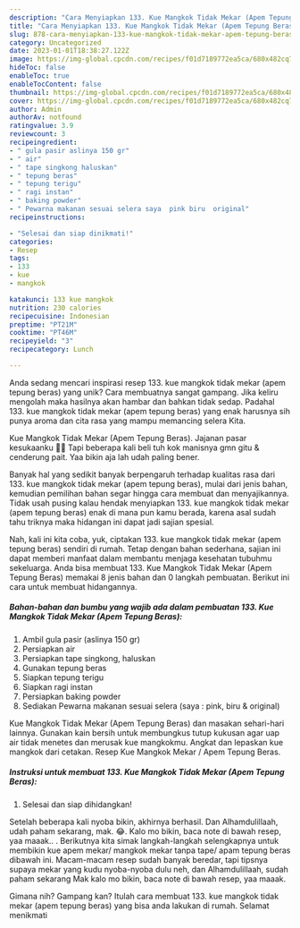 ```yaml
---
description: "Cara Menyiapkan 133. Kue Mangkok Tidak Mekar (Apem Tepung Beras) yang Lezat Sekali"
title: "Cara Menyiapkan 133. Kue Mangkok Tidak Mekar (Apem Tepung Beras) yang Lezat Sekali"
slug: 878-cara-menyiapkan-133-kue-mangkok-tidak-mekar-apem-tepung-beras-yang-lezat-sekali
category: Uncategorized
date: 2023-01-01T18:38:27.122Z
image: https://img-global.cpcdn.com/recipes/f01d7189772ea5ca/680x482cq70/133-kue-mangkok-tidak-mekar-apem-tepung-beras-foto-resep-utama.jpg
hideToc: false
enableToc: true
enableTocContent: false
thumbnail: https://img-global.cpcdn.com/recipes/f01d7189772ea5ca/680x482cq70/133-kue-mangkok-tidak-mekar-apem-tepung-beras-foto-resep-utama.jpg
cover: https://img-global.cpcdn.com/recipes/f01d7189772ea5ca/680x482cq70/133-kue-mangkok-tidak-mekar-apem-tepung-beras-foto-resep-utama.jpg
author: Admin
authorAv: notfound
ratingvalue: 3.9
reviewcount: 3
recipeingredient:
- " gula pasir aslinya 150 gr"
- " air"
- " tape singkong haluskan"
- " tepung beras"
- " tepung terigu"
- " ragi instan"
- " baking powder"
- " Pewarna makanan sesuai selera saya  pink biru  original"
recipeinstructions:

- "Selesai dan siap dinikmati!"
categories:
- Resep
tags:
- 133
- kue
- mangkok

katakunci: 133 kue mangkok 
nutrition: 230 calories
recipecuisine: Indonesian
preptime: "PT21M"
cooktime: "PT46M"
recipeyield: "3"
recipecategory: Lunch

---
```





Anda sedang mencari inspirasi resep 133. kue mangkok tidak mekar (apem tepung beras) yang unik? Cara membuatnya sangat gampang. Jika keliru mengolah maka hasilnya akan hambar dan bahkan tidak sedap. Padahal 133. kue mangkok tidak mekar (apem tepung beras) yang enak harusnya sih punya aroma dan cita rasa yang mampu memancing selera Kita.





Kue Mangkok Tidak Mekar (Apem Tepung Beras). Jajanan pasar kesukaanku 🥰🥰 Tapi beberapa kali beli tuh kok manisnya gmn gitu &amp; cenderung pait. Yaa bikin aja lah udah paling bener.

Banyak hal yang sedikit banyak berpengaruh terhadap kualitas rasa dari 133. kue mangkok tidak mekar (apem tepung beras), mulai dari jenis bahan, kemudian pemilihan bahan segar hingga cara membuat dan menyajikannya. Tidak usah pusing kalau hendak menyiapkan 133. kue mangkok tidak mekar (apem tepung beras) enak di mana pun kamu berada, karena asal sudah tahu triknya maka hidangan ini dapat jadi sajian spesial.






Nah, kali ini kita coba, yuk, ciptakan 133. kue mangkok tidak mekar (apem tepung beras) sendiri di rumah. Tetap dengan bahan sederhana, sajian ini dapat memberi manfaat dalam membantu menjaga kesehatan tubuhmu sekeluarga. Anda bisa membuat 133. Kue Mangkok Tidak Mekar (Apem Tepung Beras) memakai 8 jenis bahan dan 0 langkah pembuatan. Berikut ini cara untuk membuat hidangannya.

<!--inarticleads1-->

##### Bahan-bahan dan bumbu yang wajib ada dalam pembuatan 133. Kue Mangkok Tidak Mekar (Apem Tepung Beras):

1. Ambil  gula pasir (aslinya 150 gr)
1. Persiapkan  air
1. Persiapkan  tape singkong, haluskan
1. Gunakan  tepung beras
1. Siapkan  tepung terigu
1. Siapkan  ragi instan
1. Persiapkan  baking powder
1. Sediakan  Pewarna makanan sesuai selera (saya : pink, biru &amp; original)


Kue Mangkok Tidak Mekar (Apem Tepung Beras) dan masakan sehari-hari lainnya. Gunakan kain bersih untuk membungkus tutup kukusan agar uap air tidak menetes dan merusak kue mangkokmu. Angkat dan lepaskan kue mangkok dari cetakan. Resep Kue Mangkok Mekar / Apem Tepung Beras. 

<!--inarticleads2-->

##### Instruksi untuk membuat 133. Kue Mangkok Tidak Mekar (Apem Tepung Beras):


1. Selesai dan siap dihidangkan!

Setelah beberapa kali nyoba bikin, akhirnya berhasil. Dan Alhamdulillaah, udah paham sekarang, mak. 😂. Kalo mo bikin, baca note di bawah resep, yaa maaak.. . Berikutnya kita simak langkah-langkah selengkapnya untuk membikin kue apem mekar/ mangkok mekar tanpa tape/ apam tepung beras dibawah ini. Macam-macam resep sudah banyak beredar, tapi tipsnya supaya mekar yang kudu nyoba-nyoba dulu neh, dan Alhamdulillaah, sudah paham sekarang Mak kalo mo bikin, baca note di bawah resep, yaa maaak. 

Gimana nih? Gampang kan? Itulah cara membuat 133. kue mangkok tidak mekar (apem tepung beras) yang bisa anda lakukan di rumah. Selamat menikmati
